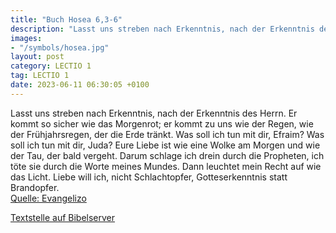 ```yaml
---
title: "Buch Hosea 6,3-6"
description: "Lasst uns streben nach Erkenntnis, nach der Erkenntnis des Herrn. Er kommt so sicher wie das Morgenrot; er kommt zu uns wie der Regen, wie der Frühjahrsregen, der die Erde tränkt. Was soll ich tun mit dir, Efraim? Was soll ich tun mit dir, Juda? Eure Liebe ist wie eine Wolke am M...."
images:
- "/symbols/hosea.jpg"
layout: post
category: LECTIO 1
tag: LECTIO 1
date: 2023-06-11 06:30:05 +0100
---
```

Lasst uns streben nach Erkenntnis, nach der Erkenntnis des Herrn. Er kommt so sicher wie das Morgenrot; er kommt zu uns wie der Regen, wie der Frühjahrsregen, der die Erde tränkt.
Was soll ich tun mit dir, Efraim? Was soll ich tun mit dir, Juda? Eure Liebe ist wie eine Wolke am Morgen und wie der Tau, der bald vergeht.<!--more-->
Darum schlage ich drein durch die Propheten, ich töte sie durch die Worte meines Mundes. Dann leuchtet mein Recht auf wie das Licht.
Liebe will ich, nicht Schlachtopfer, Gotteserkenntnis statt Brandopfer.<br>
[Quelle: Evangelizo](https://evangeliumtagfuertag.org/DE/gospel)

[Textstelle auf Bibelserver](https://www.bibleserver.com/EU/Hosea6,3-6)
